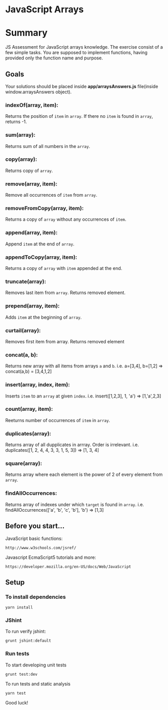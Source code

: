 # JavaScript Arrays

# Summary

JS Assessment for JavaScript arrays knowledge. The exercise consist of a few simple tasks. You are supposed to implement functions, having provided only the 
function name and purpose.

## Goals

Your solutions should be placed inside **app/arraysAnswers.js** file(inside window.arraysAnswers object).

### indexOf(array, item):

Returns the position of `item` in `array`. If there no `item` is found in `array`, returns -1.

### sum(array):

Returns sum of all numbers in the `array`.

### copy(array):

Returns copy of `array`.

### remove(array, item):

Remove all occurrences of `item` from `array`.

### removeFromCopy(array, item):

Returns a copy of `array` without any occurrences of `item`.

### append(array, item):

Append `item` at the end of `array`.

### appendToCopy(array, item):

Returns a copy of `array` with `item` appended at the end.

### truncate(array):

Removes last item from `array`. Returns removed element.

### prepend(array, item):

Adds `item` at the beginning of `array`.

### curtail(array):

Removes first item from array. Returns removed element

### concat(a, b):

Returns new array with all items from arrays `a` and `b`. 
i.e. a=[3,4], b=[1,2] => concat(a,b) = [3,4,1,2]

### insert(array, index, item):

Inserts `item` to an `array` at given `index`.
i.e. insert([1,2,3], 1, 'a') => [1,'a',2,3]

### count(array, item):

Reeturns number of occurrences of `item` in `array`.

### duplicates(array):

Returns array of all dupplicates in arrray. Order is irrelevant.
i.e. duplicates([1, 2, 4, 4, 3, 3, 1, 5, 3]) => [1, 3, 4]

### square(array):

Returns array where each element is the power of 2 of every element from `array`.

### findAllOccurrences:

Returns array of indexes under which `target` is found in `array`.
i.e. findAllOccurrences(['a', 'b', 'c', 'b'], 'b') => [1,3]

## Before you start...

JavaScript basic functions:

    http://www.w3schools.com/jsref/
    
Javascript EcmaScript5 tutorials and more:

    https://developer.mozilla.org/en-US/docs/Web/JavaScript

## Setup

### To install dependencies

    yarn install

### JShint

To run verify jshint:

    grunt jshint:default

### Run tests

To start developing unit tests

    grunt test:dev
 
To run tests and static analysis

    yarn test

Good luck!
 
